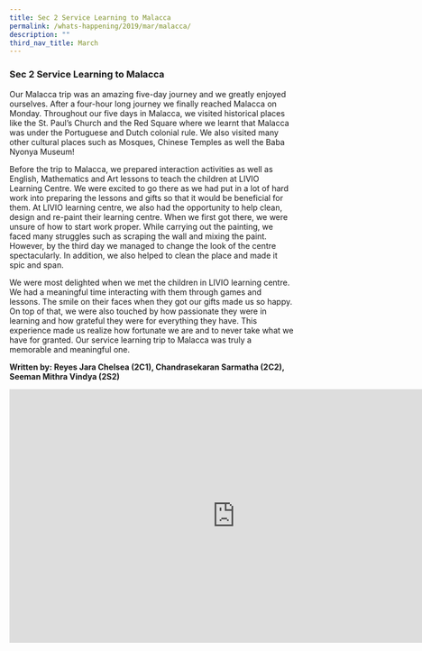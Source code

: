 ```yaml
---
title: Sec 2 Service Learning to Malacca
permalink: /whats-happening/2019/mar/malacca/
description: ""
third_nav_title: March
---
```

### **Sec 2 Service Learning to Malacca**
Our Malacca trip was an amazing five-day journey and we greatly enjoyed ourselves. After a four-hour long journey we finally reached Malacca on Monday. Throughout our five days in Malacca, we visited historical places like the St. Paul’s Church and the Red Square where we learnt that Malacca was under the Portuguese and Dutch colonial rule. We also visited many other cultural places such as Mosques, Chinese Temples as well the Baba Nyonya Museum!

Before the trip to Malacca, we prepared interaction activities as well as English, Mathematics and Art lessons to teach the children at LIVIO Learning Centre. We were excited to go there as we had put in a lot of hard work into preparing the lessons and gifts so that it would be beneficial for them. At LIVIO learning centre, we also had the opportunity to help clean, design and re-paint their learning centre. When we first got there, we were unsure of how to start work proper. While carrying out the painting, we faced many struggles such as scraping the wall and mixing the paint. However, by the third day we managed to change the look of the centre spectacularly. In addition, we also helped to clean the place and made it spic and span. 

We were most delighted when we met the children in LIVIO learning centre. We had a meaningful time interacting with them through games and lessons. The smile on their faces when they got our gifts made us so happy. On top of that, we were also touched by how passionate they were in learning and how grateful they were for everything they have. This experience made us realize how fortunate we are and to never take what we have for granted. Our service learning trip to Malacca was truly a memorable and meaningful one.

**Written by: Reyes Jara Chelsea (2C1), Chandrasekaran Sarmatha (2C2), Seeman Mithra Vindya (2S2)**

<iframe allowfullscreen="true" height="450" width="800" frameborder="0" src="https://docs.google.com/presentation/d/e/2PACX-1vSEBtHJeWh3KueJVPjfrt_ovLA0NiXAFS9Jlfe7iwSEOtpBd4pBFOAHrdWcPl1Qi08r7vZPw5QxFz_e/embed?start=false&amp;loop=false&amp;delayms=3000"></iframe>